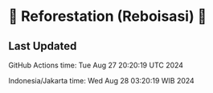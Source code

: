 
# 🌳 Reforestation (Reboisasi) 🌲

## Last Updated

GitHub Actions time: Tue Aug 27 20:20:19 UTC 2024

Indonesia/Jakarta time: Wed Aug 28 03:20:19 WIB 2024
